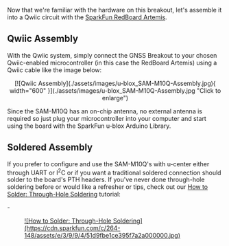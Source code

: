 Now that we're familiar with the hardware on this breakout, let's assemble it into a Qwiic circuit with the [SparkFun RedBoard Artemis]().

## Qwiic Assembly

With the Qwiic system, simply connect the GNSS Breakout to your chosen Qwiic-enabled microcontroller (in this case the RedBoard Artemis) using a Qwiic cable like the image below:

<center>
[![Qwiic Assembly](./assets/images/u-blox_SAM-M10Q-Assembly.jpg){ width="600" }](./assets/images/u-blox_SAM-M10Q-Assembly.jpg "Click to enlarge")
</center>

Since the SAM-M10Q has an on-chip antenna, no external antenna is required so just plug your microcontroller into your computer and start using the board with the SparkFun u-blox Arduino Library.

## Soldered Assembly

If you prefer to configure and use the SAM-M10Q's with u-center either through UART or I<sup>2</sup>C or if you want a traditional soldered connection should solder to the board's PTH headers. If you've never done through-hole soldering before or would like a refresher or tips, check out our [How to Solder: Through-Hole Soldering](https://learn.sparkfun.com/tutorials/5) tutorial:

<div class="grid cards" markdown>
-   <a href="https://learn.sparkfun.com/tutorials/5">
    <figure markdown>
    ![How to Solder: Through-Hole Soldering](https://cdn.sparkfun.com/c/264-148/assets/e/3/9/9/4/51d9fbe1ce395f7a2a000000.jpg)
    </figure>
    </a>
</div>
